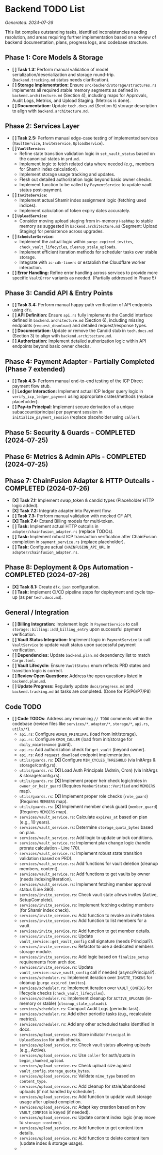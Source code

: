 # Backend TODO List

*Generated: 2024-07-26*

This list compiles outstanding tasks, identified inconsistencies needing resolution, and areas requiring further implementation based on a review of backend documentation, plans, progress logs, and codebase structure.

## Phase 1: Core Models & Storage
-   **[ ] Task 1.3:** Perform manual validation of model serialization/deserialization and storage round-trip. (`backend.tracking.md` status needs clarification).
-   **[ ] Storage Implementation:** Ensure `src/backend/storage/structures.rs` implements all required stable memory segments as defined in `backend.architecture.md` (Section 4), including maps for Approvals, Audit Logs, Metrics, and Upload Staging. (Metrics is done).
-   **[ ] Documentation:** Update `tech.docs.md` (Section 5) storage description to align with `backend.architecture.md`.

## Phase 2: Services Layer
-   **[ ] Task 2.5:** Perform manual edge-case testing of implemented services (`VaultService`, `InviteService`, `UploadService`).
-   **[ ] `VaultService`:**
    *   Refine state transition validation logic in `set_vault_status` based on the canonical states in `prd.md`.
    *   Implement logic to fetch related data where needed (e.g., members for Shamir index calculation).
    *   Implement storage usage tracking and updates.
    *   Flesh out detailed authorization logic beyond basic owner checks.
    *   Implement function to be called by `PaymentService` to update vault status post-payment.
-   **[ ] `InviteService`:**
    *   Implement actual Shamir index assignment logic (fetching used indices).
    *   Implement calculation of token expiry dates accurately.
-   **[ ] `UploadService`:**
    *   Consider moving upload staging from in-memory `HashMap` to stable memory as suggested in `backend.architecture.md` (Segment: Upload Staging) for persistence across upgrades.
-   **[ ] `SchedulerService`:**
    *   Implement the actual logic within `purge_expired_invites`, `check_vault_lifecycles`, `cleanup_stale_uploads`.
    *   Implement efficient iteration methods for scheduler tasks over stable storage.
    *   Integrate with `ic-cdk-timers` or establish the Cloudflare worker interaction.
-   **[ ] Error Handling:** Refine error handling across services to provide more specific `VaultError` variants as needed. (Partially addressed in Phase 5)

## Phase 3: Candid API & Entry Points
-   **[ ] Task 3.4:** Perform manual happy-path verification of API endpoints using `dfx`.
-   **[ ] API Definition:** Ensure `api.rs` fully implements the Candid interface defined in `backend.architecture.md` (Section 6), including missing endpoints (`request_download`) and detailed request/response types.
-   **[ ] Documentation:** Update or remove the Candid stub in `tech.docs.md` (Section 3) to align with `backend.architecture.md`.
-   **[ ] Authorization:** Implement detailed authorization logic within API endpoints beyond basic owner checks.

## Phase 4: Payment Adapter - Partially Completed (Phase 7 extended)
-   **[ ] Task 4.3:** Perform manual end-to-end testing of the ICP Direct payment flow stub.
-   **[ ] Ledger Interaction:** Implement actual ICP ledger query logic in `verify_icp_ledger_payment` using appropriate crates/methods (replace placeholder).
-   **[ ] Pay-to Principal:** Implement secure derivation of a unique subaccount/principal per payment session in `initialize_payment_session` (replace placeholder using `caller`).

## Phase 5: Security & Guards - COMPLETED (2024-07-25)

## Phase 6: Metrics & Admin APIs - COMPLETED (2024-07-25)

## Phase 7: ChainFusion Adapter & HTTP Outcalls - COMPLETED (2024-07-26)
-   **[X] Task 7.1:** Implement swap_token & candid types (Placeholder HTTP logic added). 
-   **[X] Task 7.2:** Integrate adapter into Payment flow.
-   **[ ] Task 7.3:** Perform manual validation with mocked CF API.
-   **[X] Task 7.4:** Extend Billing models for multi‑token.
-   **[ ] Task:** Implement actual HTTP outcalls in `adapter/chainfusion_adapter.rs` (replace TODOs).
-   **[ ] Task:** Implement robust ICP transaction verification after ChainFusion completion in `payment_service.rs` (replace placeholder).
-   **[ ] Task:** Configure actual `CHAINFUSION_API_URL` in `adapter/chainfusion_adapter.rs`.

## Phase 8: Deployment & Ops Automation - COMPLETED (2024-07-26)
-   **[X] Task 8.1:** Create `dfx.json` configuration.
-   **[ ] Task:** Implement CI/CD pipeline steps for deployment and cycle top-up (as per `tech.docs.md`).

## General / Integration
-   **[ ] Billing Integration:** Implement logic in `PaymentService` to call `storage::billing::add_billing_entry` upon successful payment verification.
-   **[ ] Vault Status Integration:** Implement logic in `PaymentService` to call `VaultService` to update vault status upon successful payment verification.
-   **[ ] Dependencies:** Update `backend.plan.md` dependency list to match `Cargo.toml`.
-   **[ ] Vault Lifecycle:** Ensure `VaultStatus` enum reflects PRD states and transition logic is correct.
-   **[ ] Review Open Questions:** Address the open questions listed in `backend.plan.md`.
-   **[ ] Update Progress:** Regularly update `docs/progress.md` and `backend.tracking.md` as tasks are completed. (Done for P5/P6/P7/P8)

## Code TODO
-   **[ ] Code TODOs:** Address any remaining `// TODO` comments within the codebase (review files like `services/*`, `adapter/*`, `storage/*`, `api.rs`, `utils/*`).
    *   `api.rs`: Configure `ADMIN_PRINCIPAL` (load from init/storage).
    *   `api.rs`: Configure `CRON_CALLER` (load from init/storage for `daily_maintenance` guard).
    *   `api.rs`: Add authorization check for `get_vault` (beyond owner).
    *   `api.rs`: Add `request_download` endpoint implementation.
    *   `utils/guards.rs`: **[X]** Configure `MIN_CYCLES_THRESHOLD` (via InitArgs & storage/config.rs).
    *   `utils/guards.rs`: **[X]** Load Auth Principals (Admin, Cron) (via InitArgs & storage/config.rs).
    *   `utils/guards.rs`: **[X]** Implement proper heir check logic/roles in `owner_or_heir_guard` (Requires `MemberStatus::Verified` and `MEMBERS` map).
    *   `utils/guards.rs`: **[X]** Implement proper role checks (`role_guard`) (Requires `MEMBERS` map).
    *   `utils/guards.rs`: **[X]** Implement member check guard (`member_guard`) (Requires `MEMBERS` map).
    *   `services/vault_service.rs`: Calculate `expires_at` based on plan (e.g., 10 years).
    *   `services/vault_service.rs`: Determine `storage_quota_bytes` based on plan.
    *   `services/vault_service.rs`: Add logic to update unlock conditions.
    *   `services/vault_service.rs`: Implement plan change logic (handle prorate calculation - Line 170).
    *   `services/vault_service.rs`: Implement robust state transition validation (based on PRD).
    *   `services/vault_service.rs`: Add functions for vault deletion (cleanup members, content).
    *   `services/vault_service.rs`: Add functions to get vaults by owner (needs indexing/iteration).
    *   `services/vault_service.rs`: Implement fetching member approval status (Line 390).
    *   `services/invite_service.rs`: Check vault state allows invites (Active, SetupComplete).
    *   `services/invite_service.rs`: Implement fetching existing members (for Shamir index check).
    *   `services/invite_service.rs`: Add function to revoke an invite token.
    *   `services/invite_service.rs`: Add function to list members for a vault.
    *   `services/invite_service.rs`: Add function to get member details.
    *   `services/invite_service.rs`: Update `vault_service::get_vault_config` call signature (needs Principal?).
    *   `services/invite_service.rs`: Refactor to use a dedicated members storage module.
    *   `services/invite_service.rs`: Add logic based on `finalize_setup` requirements from arch doc.
    *   `services/invite_service.rs`: Update `vault_service::save_vault_config` call if needed (async/Principal?).
    *   `services/scheduler.rs`: Implement iteration over `INVITE_TOKENS` for cleanup (`purge_expired_invites`).
    *   `services/scheduler.rs`: Implement iteration over `VAULT_CONFIGS` for lifecycle checks (`check_vault_lifecycles`).
    *   `services/scheduler.rs`: Implement cleanup for `ACTIVE_UPLOADS` (in-memory or stable) (`cleanup_stale_uploads`).
    *   `services/scheduler.rs`: Compact Audit Logs (periodic task).
    *   `services/scheduler.rs`: Add other periodic tasks (e.g., recalculate metrics).
    *   `services/scheduler.rs`: Add any other scheduled tasks identified in docs.
    *   `services/upload_service.rs`: Store initiator `Principal` in `UploadSession` for auth checks.
    *   `services/upload_service.rs`: Check vault status allowing uploads (e.g., Active).
    *   `services/upload_service.rs`: Use `caller` for auth/quota in `begin_chunked_upload`.
    *   `services/upload_service.rs`: Check upload size against `vault_config.storage_quota_bytes`.
    *   `services/upload_service.rs`: Validate `mime_type` based on `content_type`.
    *   `services/upload_service.rs`: Add cleanup for stale/abandoned uploads (if not handled by scheduler).
    *   `services/upload_service.rs`: Add function to update vault storage usage after upload completion.
    *   `services/upload_service.rs`: Adapt key creation based on how `VAULT_CONFIGS` is keyed (if needed).
    *   `services/upload_service.rs`: Update content index logic (may move to `storage::content`).
    *   `services/upload_service.rs`: Add function to get content item details.
    *   `services/upload_service.rs`: Add function to delete content item (update index & storage usage).
    *   `